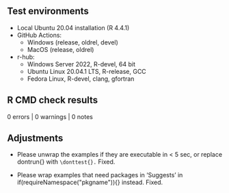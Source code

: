 ## Test environments

- Local Ubuntu 20.04 installation (R 4.4.1)
- GitHub Actions:
  - Windows (release, oldrel, devel)
  - MacOS (release, oldrel)
- r-hub:
  - Windows Server 2022, R-devel, 64 bit
  - Ubuntu Linux 20.04.1 LTS, R-release, GCC
  - Fedora Linux, R-devel, clang, gfortran


## R CMD check results

0 errors | 0 warnings | 0 notes

## Adjustments

- Please unwrap the examples if they are executable in < 5 sec, or replace
dontrun{} with `\donttest{}.`
Fixed.

- Please wrap examples that need packages in ‘Suggests’ in
if(requireNamespace("pkgname")){} instead.
Fixed.
